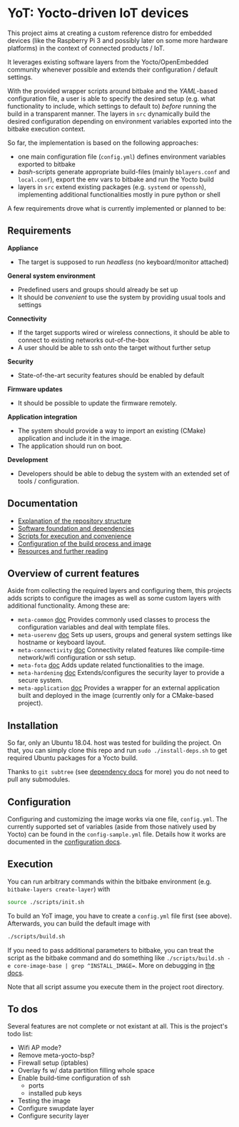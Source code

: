 # YoT: Yocto-driven IoT devices

This project aims at creating a custom reference distro for embedded devices (like the Raspberry Pi 3 
and possibly later on some more hardware platforms) in the context of connected products / IoT. 

It leverages existing software layers from the Yocto/OpenEmbedded community whenever possible and 
extends their configuration / default settings.

With the provided wrapper scripts around bitbake and the *YAML*-based configuration file, 
a user is able to specify the desired setup (e.g. what functionality to include, which settings 
to default to) *before* running the build in a transparent manner. The layers in `src` dynamically 
build the desired configuration depending on environment variables exported into the bitbake execution 
context.

So far, the implementation is based on the following approaches:
- one main configuration file (`config.yml`) defines environment variables exported to bitbake
- *bash*-scripts generate appropriate build-files (mainly `bblayers.conf` and `local.conf`), 
  export the env vars to bitbake and run the Yocto build
- layers in `src` extend existing packages (e.g. `systemd` or `openssh`), implementing 
  additional functionalities mostly in pure python or shell 

A few requirements drove what is currently implemented or planned to be:

## Requirements

**Appliance**
- The target is supposed to run *headless* (no keyboard/monitor attached)
  
**General system environment**
- Predefined users and groups should already be set up
- It should be *convenient* to use the system by providing usual tools and settings

**Connectivity**
- If the target supports wired or wireless connections, it should be able to connect to 
  existing networks out-of-the-box
- A user should be able to ssh onto the target without further setup

**Security**
- State-of-the-art security features should be enabled by default

**Firmware updates**
- It should be possible to update the firmware remotely.

**Application integration**
- The system should provide a way to import an existing (CMake) application and include it in the image.
- The application should run on boot.

**Development**
- Developers should be able to debug the system with an extended set of tools / configuration.


## Documentation 

- [Explanation of the repository structure](doc/structure.md)
- [Software foundation and dependencies](doc/dependencies.md)
- [Scripts for execution and convenience](doc/scripts.md)
- [Configuration of the build process and image](doc/configuration.md)
- [Resources and further reading](doc/resources.md)


## Overview of current features

Aside from collecting the required layers and configuring them, this projects adds scripts to configure 
the images as well as some custom layers with additional functionality. Among these are:

- `meta-common` [doc](src/meta-common/Readme.md)
  Provides commonly used classes to process the configuration variables and deal with template files.
- `meta-userenv` [doc](src/meta-userenv/Readme.md)
  Sets up users, groups and general system settings like hostname or keyboard layout.
- `meta-connectivity` [doc](src/meta-connectivity/Readme.md)
  Connectivity related features like compile-time network/wifi configuration or ssh setup.
- `meta-fota` [doc](src/meta-fota/Readme.md)
  Adds update related functionalities to the image.
- `meta-hardening` [doc](src/meta-hardening/Readme.md)
  Extends/configures the security layer to provide a secure system.
- `meta-application` [doc](src/meta-application/Readme.md)
  Provides a wrapper for an external application built and deployed in the image (currently only for a 
  CMake-based project).


## Installation

So far, only an Ubuntu 18.04. host was tested for building the project. On that, you can simply 
clone this repo and run `sudo ./install-deps.sh` to get required Ubuntu packages for a Yocto build.

Thanks to `git subtree` (see [dependency docs](doc/dependencies.md) for more) you do not need to 
pull any submodules.


## Configuration

Configuring and customizing the image works via one file, `config.yml`. The currently supported set 
of variables (aside from those natively used by Yocto) can be found in the `config-sample.yml` 
file. Details how it works are documented in the [configuration docs](doc/configuration.md).


## Execution

You can run arbitrary commands within the bitbake environment (e.g. `bitbake-layers create-layer`) with
```bash
source ./scripts/init.sh
```

To build an YoT image, you have to create a `config.yml` file first (see above). Afterwards, you can 
build the default image with
```bash
./scripts/build.sh
```

If you need to pass additional parameters to bitbake, you can treat the script as the bitbake command and 
do something like `./scripts/build.sh -e core-image-base | grep ^INSTALL_IMAGE=`. More on debugging in 
[the docs](doc/yocto-debugging.md).

Note that all script assume you execute them in the project root directory.


## To dos

Several features are not complete or not existant at all. This is the project's todo list:
- Wifi AP mode?
- Remove meta-yocto-bsp?
- Firewall setup (iptables)
- Overlay fs w/ data partition filling whole space
- Enable build-time configuration of ssh
  - ports
  - installed pub keys
- Testing the image
- Configure swupdate layer
- Configure security layer
